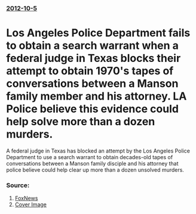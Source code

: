 ### [2012-10-5](/news/2012/10/5/index.md)

# Los Angeles Police Department fails to obtain a search warrant when a federal judge in Texas blocks their attempt to obtain 1970's tapes of conversations between a Manson family member and his attorney. LA Police believe this evidence could help solve more than a dozen murders.

A federal judge in Texas has blocked an attempt by the Los Angeles Police Department to use a search warrant to obtain decades-old tapes of conversations between a Manson family disciple and his attorney that police believe could help clear up more than a dozen unsolved murders.


### Source:

1. [FoxNews](http://www.foxnews.com/us/2012/10/19/judge-stops-lapd-warrant-for-manson-follower-tapes)
1. [Cover Image](http://a57.foxnews.com/video.foxnews.com/thumbnails/101912/640/360/0/0/101912_fr_manson_640.jpg?ve=1)
